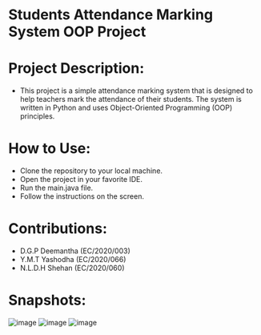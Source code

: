 # Students Attendance Marking System OOP Project

# Project Description:
* This project is a simple attendance marking system that is designed to help teachers mark the attendance of their students. The system is written in Python and uses Object-Oriented Programming (OOP) principles.

# How to Use:
* Clone the repository to your local machine.
* Open the project in your favorite IDE.
* Run the main.java file.
* Follow the instructions on the screen.

# Contributions:
* D.G.P Deemantha (EC/2020/003)
* Y.M.T Yashodha (EC/2020/066)
* N.L.D.H Shehan (EC/2020/060)

# Snapshots:

![image](https://github.com/roba200/Students-Attendance-Marking-System-OOP-Project-/assets/78271793/d9759d56-e3c1-44a4-9a1c-e2fbb4ec61cd)
![image](https://github.com/roba200/Students-Attendance-Marking-System-OOP-Project-/assets/78271793/be61a815-fec1-4313-ac46-5ff6cea5d251)
![image](https://github.com/roba200/Students-Attendance-Marking-System-OOP-Project-/assets/78271793/b72b1a24-919c-4c3c-900d-8b431b1e40c3)
